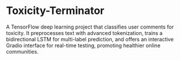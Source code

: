 # Toxicity-Terminator
A TensorFlow deep learning project that classifies user comments for toxicity. It preprocesses text with advanced tokenization, trains a bidirectional LSTM for multi-label prediction, and offers an interactive Gradio interface for real-time testing, promoting healthier online communities.
